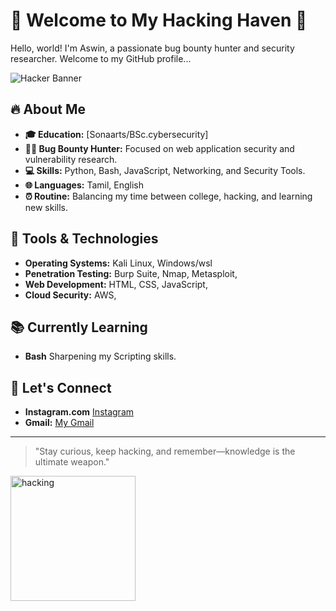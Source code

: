# 👾 Welcome to My Hacking Haven 👾

Hello, world! I'm Aswin, a passionate bug bounty hunter and security researcher. Welcome to my GitHub profile...

![Hacker Banner](https://gifdb.com/images/high/computer-loading-icon-hacking-6sgva6f2e6dxwviu.gif)

## 🔥 About Me

- **🎓 Education:** [Sonaarts/BSc.cybersecurity]
- **👨‍💻 Bug Bounty Hunter:** Focused on web application security and vulnerability research.
- **💻 Skills:** Python, Bash, JavaScript, Networking, and Security Tools.
- **🌐 Languages:** Tamil, English
- **⏰ Routine:** Balancing my time between college, hacking, and learning new skills.

## 🔧 Tools & Technologies

- **Operating Systems:** Kali Linux, Windows/wsl
- **Penetration Testing:** Burp Suite, Nmap, Metasploit, 
- **Web Development:** HTML, CSS, JavaScript, 
- **Cloud Security:** AWS, 

## 📚 Currently Learning

- **Bash** Sharpening my Scripting skills.
 
## 🔗 Let's Connect

- **Instagram.com** [Instagram](https://www.instagram.com/a_s_s_h_u_1_5/?utm_source=qr&igsh=M2J1c3htMTJ5bjdw)
- **Gmail:** [My Gmail](aswinsriram80@gmail.com)


---

> "Stay curious, keep hacking, and remember—knowledge is the ultimate weapon."

<img align="center" alt="hacking" width="200" src="https://user-images.githubusercontent.com/74038190/229223156-0cbdaba9-3128-4d8e-8719-b6b4cf741b67.gif">
